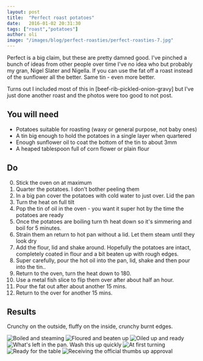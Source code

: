 ```yaml
---
layout: post
title:  "Perfect roast potatoes"
date:   2016-01-02 20:31:30
tags: ["roast","potatoes"]  
author: oli
image: "/images/blog/perfect-roasties/perfect-roasties-7.jpg"
---
```


Perfect is a big claim, but these are pretty damned good.  I've pinched a bunch of ideas from other people over time I've no idea who but probably my gran, Nigel Slater and Nigella.  If you can use the fat off a roast instead of the sunflower all the better.  Same tin - even more better.

Turns out I included most of this in [beef-rib-pickled-onion-gravy] but I've just done another roast and the photos were too good to not post.

## You will need

* Potatoes suitable for roasting (waxy or general purpose, not baby ones)
* A tin big enough to hold the potatoes in a single layer when quartered
* Enough sunflower oil to coat the bottom of the tin to about 3mm
* A heaped tablespoon full of corn flower or plain flour


## Do

0. Stick the oven on at maximum
1. Quarter the potatoes. I don't bother peeling them
2. In a big pan cover the potatoes with cold water to just over. Lid the pan
3. Turn the heat on full tilt
4. Pop the tin of oil in the oven - you want it super hot by the time the potatoes are ready
5. Once the potatoes are boiling turn th heat down so it's simmering and boil for 5 minutes.
6. Strain them an return to hot pan without a lid.  Let them steam until they look dry
7. Add the flour, lid and shake around.  Hopefully the potatoes are intact, completely coated in flour and a bit beaten up with rough edges.
8. Super carefully, pour the hot oil into the pan, lid, shake and then pour into the tin..
9. Return to the oven, turn the heat down to 180.
10. Use a metal fish slice to flip them over after about half an hour.
11. Pour the fat out after about another 15 mins.
12. Return to the over for another 15 mins.



## Results

Crunchy on the outside, fluffy on the inside, crunchy burnt edges.


![Boiled and steaming](/images/blog/perfect-roasties/perfect-roasties-1.jpg)
![Floured and beaten up](/images/blog/perfect-roasties/perfect-roasties-2.jpg)
![Oiled up and ready](/images/blog/perfect-roasties/perfect-roasties-3.jpg)
![What's left in the pan.  Wash this up quickly](/images/blog/perfect-roasties/perfect-roasties-4.jpg)
![At first turning](/images/blog/perfect-roasties/perfect-roasties-5.jpg)
![Ready for the table](/images/blog/perfect-roasties/perfect-roasties-6.jpg)
![Receiving the official thumbs up approval](/images/blog/perfect-roasties/perfect-roasties-7.jpg)
